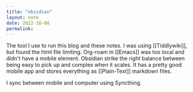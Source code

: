 ```yaml
---
title: "obsidian"
layout: note
date: 2022-16-08
permalink:
---
```


The tool I use to run this blog and these notes. I was using [[Tiddlywiki]], but found the html file limiting. Org-roam in [[Emacs]] was too local and didn't have a mobile element. Obsidian strike the right balance between being easy to pick up and complex when it scales. It has a pretty good mobile app and stores everything as [[Plain-Text]] markdown files. 

I sync between mobile and computer using Syncthing. 
